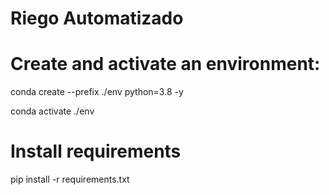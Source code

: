 # Riego Automatizado 

# Create and activate an environment:
conda create --prefix ./env python=3.8 -y

conda activate ./env

# Install requirements
pip install -r requirements.txt 
